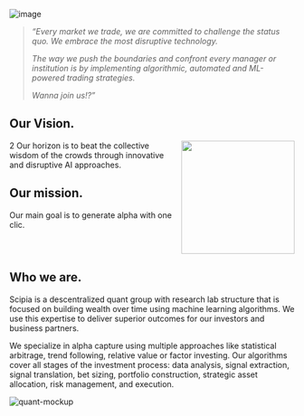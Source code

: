 ![image](https://user-images.githubusercontent.com/120015113/206188540-f190f0a4-759d-4882-a45c-5b6e8435846b.png)

> _“Every market we trade, we are committed to challenge the status quo. We embrace the most disruptive technology._
> 
> _The way we push the boundaries and confront every manager or institution is by implementing algorithmic, automated and ML-powered trading strategies._
> 
> _Wanna join us!?”_


<h2> Our Vision. </h2>

<img src="https://user-images.githubusercontent.com/120015113/206424794-db15c932-d956-4b5d-b03d-f48553ceaca3.png" align="right" width="200px"/> 
2
Our horizon is to beat the collective wisdom of the crowds through innovative and disruptive AI approaches.

<h2> Our mission. </h2>

Our main goal is to generate alpha with one clic.

<br clear="right"/>

<h2> Who we are. </h2>

Scipia is a descentralized quant group with research lab structure that is focused on building wealth over time using machine learning algorithms. We use this expertise to deliver superior outcomes for our investors and business partners.

We specialize in alpha capture using multiple approaches like statistical arbitrage, trend following, relative value or factor investing. Our algorithms cover all stages of the investment process: data analysis, signal extraction, signal translation, bet sizing, portfolio construction, strategic asset allocation, risk management, and execution.


![quant-mockup](https://user-images.githubusercontent.com/120015113/206424671-b2ca318a-ff58-4c5f-9813-2e7769035cea.png)
